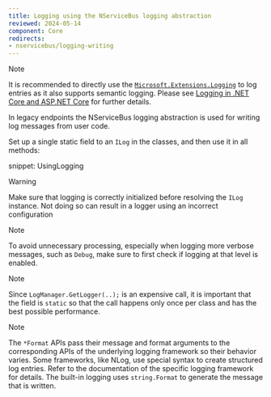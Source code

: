 ```yaml
---
title: Logging using the NServiceBus logging abstraction
reviewed: 2024-05-14
component: Core
redirects:
- nservicebus/logging-writing
---
```


> [!NOTE]
> It is recommended to directly use the [`Microsoft.Extensions.Logging`](https://learn.microsoft.com/en-us/dotnet/core/extensions/logging/) to log entries as it also supports semantic logging. Please see [Logging in .NET Core and ASP.NET Core](https://learn.microsoft.com/en-us/aspnet/core/fundamentals/logging/) for further details.

In legacy endpoints the NServiceBus logging abstraction is used for writing log messages from user code.

Set up a single static field to an `ILog` in the classes, and then use it in all methods:

snippet: UsingLogging

> [!WARNING]
> Make sure that logging is correctly initialized before resolving the `ILog` instance. Not doing so can result in a logger using an incorrect configuration

> [!NOTE]
> To avoid unnecessary processing, especially when logging more verbose messages, such as `Debug`, make sure to first check if logging at that level is enabled.

> [!NOTE]
> Since `LogManager.GetLogger(..);` is an expensive call, it is important that the field is `static` so that the call happens only once per class and has the best possible performance.

> [!NOTE]
> The `*Format` APIs pass their message and format arguments to the corresponding APIs of the underlying logging framework so their behavior varies. Some frameworks, like NLog, use special syntax to create structured log entries. Refer to the documentation of the specific logging framework for details. The built-in logging uses `string.Format` to generate the message that is written.
